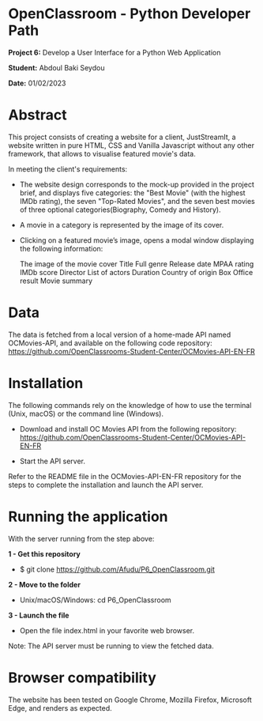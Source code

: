 # OpenClassroom - Python Developer Path

**Project 6:** Develop a User Interface for a Python Web Application

**Student:** Abdoul Baki Seydou

**Date:** 01/02/2023

# Abstract

This project consists of creating a website for a client, JustStreamIt, a website written in pure HTML, 
CSS and Vanilla Javascript without any other framework, that allows to visualise featured movie's data.

In meeting the client's requirements:

- The website design corresponds to the mock-up provided in the project brief, and displays five categories: 
the "Best Movie" (with the highest IMDb rating), the seven "Top-Rated Movies", 
and the seven best movies of three optional categories(Biography, Comedy and History).

- A movie in a category is represented by the image of its cover.

- Clicking on a featured movie’s image, opens a modal window displaying the following information:

    The image of the movie cover
    Title
    Full genre
    Release date
    MPAA rating
    IMDb score
    Director
    List of actors
    Duration
    Country of origin
    Box Office result
    Movie summary

# Data
The data is fetched from a local version of a home-made API named OCMovies-API, and available 
on the following code repository: https://github.com/OpenClassrooms-Student-Center/OCMovies-API-EN-FR

# Installation
The following commands rely on the knowledge of how to use the terminal (Unix, macOS) or the command line (Windows).

* Download and install OC Movies API from the following repository: 
https://github.com/OpenClassrooms-Student-Center/OCMovies-API-EN-FR

* Start the API server.

Refer to the README file in the OCMovies-API-EN-FR repository for the steps to complete the installation 
and launch the API server.

# Running the application

With the server running from the step above:

 **1 - Get this repository**
   * $ git clone https://github.com/Afudu/P6_OpenClassroom.git

 **2 - Move to the folder**
   * Unix/macOS/Windows: cd P6_OpenClassroom

 **3 - Launch the file**
   * Open the file index.html in your favorite web browser.

Note: The API server must be running to view the fetched data.

# Browser compatibility
The website has been tested on Google Chrome, Mozilla Firefox, Microsoft Edge, and renders as expected.
